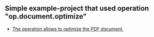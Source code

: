 ## Simple example-project that used operation "op.document.optimize"

- [The operation allows to optimize the PDF document.](https://sdkhelp.tracker-software.com/view/PXV:op_document_optimize)
